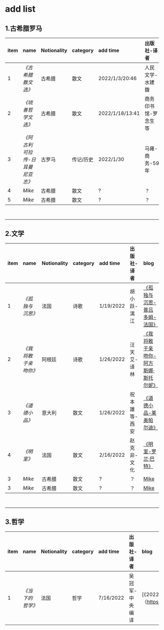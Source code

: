 # add list  
## 1.古希腊罗马

| item  |     name     |Notionality| category | add time |  出版社-译者 |  blog|  
| :- | :-------| :------ | :-----  | :----- |:-----| :------------------- |  
| 1 | _《古希腊散文选》_ |古希腊|散文 | 2022/1/3/20:46 |人民文学-水建馥 | [《古希腊散文选》](https://github.com/rasputin2020/Study_Note_data/blob/50df3f1b9ef8c5bf545413b53dd3a849c569311b/%E8%AF%BB%E4%B9%A6%E7%AC%94%E8%AE%B0/%E5%8F%A4%E5%B8%8C%E8%85%8A%E7%BD%97%E9%A9%AC/220103%E5%8F%A4%E5%B8%8C%E8%85%8A%E6%95%A3%E6%96%87%E9%80%89.md) |  
| 2 | _《琉善哲学文选》_|古希腊|散文 |  2022/1/18/13:41|商务印书馆-罗念生等 | [《琉善哲学文选》](https://github.com/rasputin2020/Study_Note_data/blob/50df3f1b9ef8c5bf545413b53dd3a849c569311b/%E8%AF%BB%E4%B9%A6%E7%AC%94%E8%AE%B0/%E5%8F%A4%E5%B8%8C%E8%85%8A%E7%BD%97%E9%A9%AC/220118%E7%90%89%E5%96%84%E5%93%B2%E5%AD%A6%E6%96%87%E9%80%89.md)
| 3 | _《阿古利可拉传-日耳曼尼亚志》_  |古罗马|传记/历史 |  2022/1/30 |马雍-商务-59年 | [《阿古利可拉-日》](https://github.com/rasputin2020/Study_Note_data/blob/56c2b870702ca8d2f6b8573e71717f020c439db2/%E8%AF%BB%E4%B9%A6%E7%AC%94%E8%AE%B0/%E5%8F%A4%E5%B8%8C%E8%85%8A%E7%BD%97%E9%A9%AC/%E5%A1%94%E8%A5%BF%E4%BD%97/220129%E9%98%BF%E5%8F%A4%E5%88%A9%E5%8F%AF%E6%8B%89%E4%BC%A0-%E6%97%A5%E8%80%B3%E6%9B%BC%E5%B0%BC%E4%BA%9A%E5%BF%97.md)    |    
| 4 | _Mike_  |古希腊|散文   |  ? |？  | [Mike](link)   |    
| 5 | _Mike_  |古希腊|散文  |  ? |？ | [Mike](link)    |  









&nbsp;
***
## 2.文学
| item|name|Notionality|category|add time| 出版社-译者 | blog|  
| :- | :-------| :---------- | :---------  | :--------- |:-----| :-------------|
| 1 | _《孤独与沉思》_  |法国|诗歌  |  1/19/2022|胡小跃-漓江 | [《孤独与沉思-普吕多姆-法国》](https://github.com/rasputin2020/Study_Note_data/blob/f79c262a2b0f18faf902151991ffbc15a42a4e64/%E8%AF%BB%E4%B9%A6%E7%AC%94%E8%AE%B0/%E6%96%87%E5%AD%A6/%E8%AF%97%E6%AD%8C/%E5%AD%A4%E7%8B%AC%E4%B8%8E%E6%B2%89%E6%80%9D-%E6%99%AE%E5%90%95%E5%A4%9A%E5%A7%86-%E6%B3%95%E5%9B%BD.md) |   
| 2 | _《我将敢于亲吻你》_ |阿根廷|诗歌   |1/26/2022 |汪天艾-译林  | [《我将敢于亲吻你-阿方斯娜·斯托尔妮》](https://github.com/rasputin2020/Study_Note_data/blob/199e92bf99d1a2910d19cdc188e78dceb2e4308d/%E8%AF%BB%E4%B9%A6%E7%AC%94%E8%AE%B0/%E6%96%87%E5%AD%A6/%E8%AF%97%E6%AD%8C/%E6%88%91%E5%B0%86%E6%95%A2%E4%BA%8E%E4%BA%B2%E5%90%BB%E4%BD%A0-%E9%98%BF%E6%96%B9%E6%96%AF%E5%A8%9C%C2%B7%E6%96%AF%E6%89%98%E5%B0%94%E5%A6%AE-%E9%98%BF%E6%A0%B9%E5%BB%B7.md)|    
| 3 | _《道德小品》_ |意大利|散文  |  1/26/2022 |祝本雄等-西安 | [《道德小品-莱奥帕尔迪》](https://github.com/rasputin2020/Study_Note_data/blob/87fbdaece01db22c3ebf11b67d38ad7ba4006154/%E8%AF%BB%E4%B9%A6%E7%AC%94%E8%AE%B0/%E6%96%87%E5%AD%A6/%E6%84%8F%E5%A4%A7%E5%88%A9/%E9%81%93%E5%BE%B7%E5%B0%8F%E5%93%81-%E8%8E%B1%E5%A5%A5%E5%B8%95%E5%B0%94%E8%BF%AA.md) | 
| 4 | _《明室》_  |法国|散文  |  2/16/2022 |赵克非-文化 | [《明室-罗兰·巴特》](https://github.com/rasputin2020/Study_Note_data/blob/8efdd6573927266d7130c6e25eb8a448aff8c3a2/%E8%AF%BB%E4%B9%A6%E7%AC%94%E8%AE%B0/%E6%96%87%E5%AD%A6/%E6%B3%95%E5%9B%BD/20220216%E6%98%8E%E5%AE%A4-%E7%BD%97%E5%85%B0%C2%B7%E5%B7%B4%E7%89%B9.md)    | 
| 3 | _Mike_  |古希腊|散文  |  ? |？ | [Mike](link)    | 
| 3 | _Mike_  |古希腊|散文  |  ? |？ | [Mike](link)    | 


&nbsp;
***
## 3.哲学
| item|name|Notionality|category|add time| 出版社-译者 | blog|  
| :- | :-------| :---------- | :---------  | :--------- |:-----| :-------------|
| 1 | _《当下的哲学》_  |法国|哲学  |  7/16/2022|吴冠军-中央编译 | [《20220716当下的哲学》]（https://github.com/rasputin2020/Study_Note_data/blob/609b60f6aab0dc9954434c25e7b4a06187d2e5d1/%E8%AF%BB%E4%B9%A6%E7%AC%94%E8%AE%B0/%E5%93%B2%E5%AD%A6/20220716%E5%BD%93%E4%B8%8B%E7%9A%84%E5%93%B2%E5%AD%A6.md）

